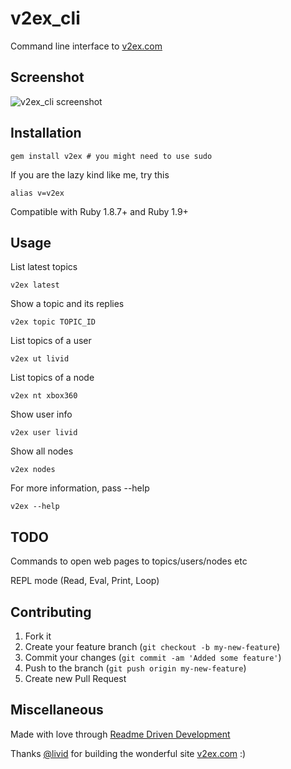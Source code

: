 # v2ex_cli

Command line interface to [v2ex.com](http://www.v2ex.com)

## Screenshot

![v2ex_cli screenshot](http://forresty.com/images/v2ex_cli.png)

## Installation

    gem install v2ex # you might need to use sudo

If you are the lazy kind like me, try this

    alias v=v2ex

Compatible with Ruby 1.8.7+ and Ruby 1.9+

## Usage

List latest topics

    v2ex latest

Show a topic and its replies

    v2ex topic TOPIC_ID

List topics of a user

    v2ex ut livid

List topics of a node

    v2ex nt xbox360

Show user info

    v2ex user livid

Show all nodes

    v2ex nodes

For more information, pass --help

    v2ex --help

## TODO

Commands to open web pages to topics/users/nodes etc

REPL mode (Read, Eval, Print, Loop)

## Contributing

1. Fork it
2. Create your feature branch (`git checkout -b my-new-feature`)
3. Commit your changes (`git commit -am 'Added some feature'`)
4. Push to the branch (`git push origin my-new-feature`)
5. Create new Pull Request

## Miscellaneous

Made with love through [Readme Driven Development](http://tom.preston-werner.com/2010/08/23/readme-driven-development.html)

Thanks [@livid](https://github.com/livid) for building the wonderful site [v2ex.com](http://www.v2ex.com) :)
